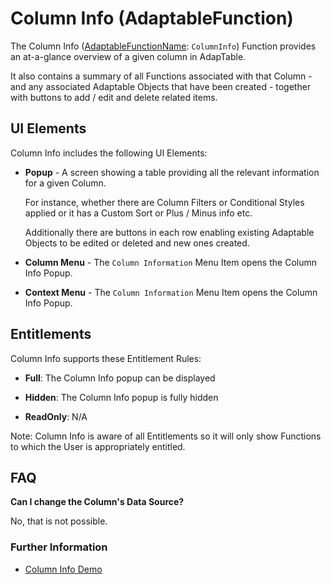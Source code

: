 # Column Info (AdaptableFunction)

The Column Info ([AdaptableFunctionName](https://api.adaptabletools.com/modules/_src_predefinedconfig_common_types_.html#adaptablefunctionname): `ColumnInfo`) Function provides an at-a-glance overview of a given column in AdapTable.  

It also contains a summary of all Functions associated with that Column - and any associated Adaptable Objects that have been created - together with buttons to add / edit and delete related items.


## UI Elements
Column Info includes the following UI Elements:

- **Popup** - A screen showing a table providing all the relevant information for a given Column.  

    For instance, whether there are Column Filters or Conditional Styles applied or it has a Custom Sort or Plus / Minus info etc.   

    Additionally there are buttons in each row enabling existing Adaptable Objects to be edited or deleted and new ones created.

- **Column Menu** - The `Column Information` Menu Item opens the Column Info Popup.

- **Context Menu** - The `Column Information` Menu Item opens the Column Info Popup.

## Entitlements
Column Info supports these Entitlement Rules:

- **Full**: The Column Info popup can be displayed

- **Hidden**: The Column Info popup is fully hidden

- **ReadOnly**: N/A

Note: Column Info is aware of all Entitlements so it will only show Functions to which the User is appropriately entitled.

## FAQ
**Can I change the Column's Data Source?**

No, that is not possible.


### Further Information
- [Column Info Demo](https://demo.adaptabletools.com/column/aggridcolumninfodemo)


